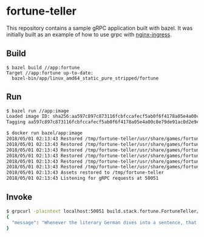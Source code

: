 
# fortune-teller

This repository contains a sample gRPC application built with bazel.  It was
initially built as an example of how to use grpc with
[nginx-ingress](https://github.com/kubernetes/ingress-nginx/docs/grpc). 

## Build

```
$ bazel build //app:fortune 
Target //app:fortune up-to-date:
  bazel-bin/app/linux_amd64_static_pure_stripped/fortune
```

## Run

```sh
$ bazel run //app:image
Loaded image ID: sha256:aa597c897c873116fcbfccafecf5ab0f6f4178a05e4a00c8e79de91ac0d2e9e7
Tagging aa597c897c873116fcbfccafecf5ab0f6f4178a05e4a00c8e79de91ac0d2e9e7 as bazel/app:image
```

```sh
$ docker run bazel/app:image
2018/05/01 02:13:43 Restored /tmp/fortune-teller/usr/share/games/fortunes/fortunes.dat
2018/05/01 02:13:43 Restored /tmp/fortune-teller/usr/share/games/fortunes/literature
2018/05/01 02:13:43 Restored /tmp/fortune-teller/usr/share/games/fortunes/literature.dat
2018/05/01 02:13:43 Restored /tmp/fortune-teller/usr/share/games/fortunes/riddles
2018/05/01 02:13:43 Restored /tmp/fortune-teller/usr/share/games/fortunes/riddles.dat
2018/05/01 02:13:43 Restored /tmp/fortune-teller/usr/share/games/fortunes/fortunes
2018/05/01 02:13:43 Assets restored to /tmp/fortune-teller
2018/05/01 02:13:43 Listening for gRPC requests at 50051
```

## Invoke

```sh
$ grpcurl -plaintext localhost:50051 build.stack.fortune.FortuneTeller/Predict
{
  "message": "Whenever the literary German dives into a sentence, that is the last\nyou are going to see of him until he emerges on the other side of his\nAtlantic with his verb in his mouth.\n\t\t-- Mark Twain \"A Connecticut Yankee in King Arthur's Court\""
}
```
